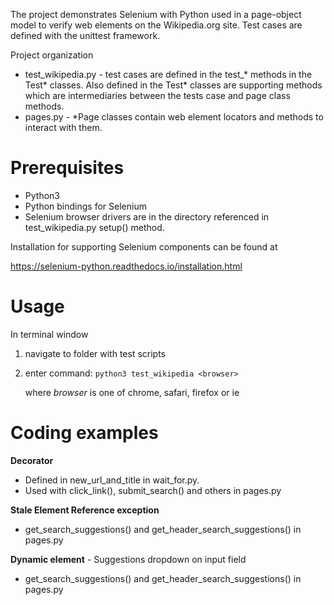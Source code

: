 
The project demonstrates Selenium with Python used in a page-object model to verify web elements on the Wikipedia.org site. Test cases are defined with the unittest framework.

Project organization
* test_wikipedia.py - test cases are defined in the test_* methods in the Test* classes. Also defined in the Test* classes are supporting methods which are intermediaries between the tests case and page class methods.
* pages.py - \*Page classes contain web element locators and methods to interact with them.


# Prerequisites #
* Python3
* Python bindings for Selenium
* Selenium browser drivers are in the directory referenced in test_wikipedia.py setup() method.

Installation for supporting Selenium components can be found at 

https://selenium-python.readthedocs.io/installation.html

# Usage
In terminal window
1. navigate to folder with test scripts
2. enter command: ```python3 test_wikipedia <browser>```

	where _browser_ is one of chrome, safari, firefox or ie


# Coding examples

**Decorator**
* Defined in new_url_and_title in wait_for.py. 
* Used with click_link(), submit_search() and others in pages.py

**Stale Element Reference exception**
* get_search_suggestions() and get_header_search_suggestions() in pages.py

**Dynamic element** - Suggestions dropdown on input field
* get_search_suggestions() and get_header_search_suggestions() in pages.py

